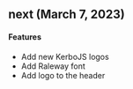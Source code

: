 ## next (March 7, 2023)

#### Features

- Add new KerboJS logos
- Add Raleway font
- Add logo to the header
